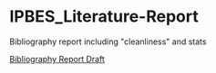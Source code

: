 # IPBES_Literature-Report

 Bibliography report including "cleanliness" and stats

[Bibliography Report Draft](Bibliography_Report.html)
